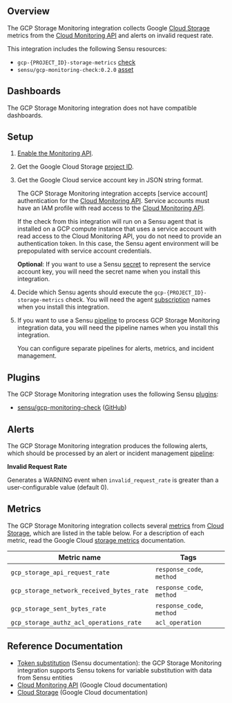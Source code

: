 ## Overview

<!-- Sensu Integration description; supports markdown -->

The GCP Storage Monitoring integration collects Google [Cloud Storage] metrics from the [Cloud Monitoring API] and alerts on invalid request rate.

<!-- Provide a high level overview of the integration contents (e.g. checks, filters, mutators, handlers, assets, etc) -->

This integration includes the following Sensu resources:

* `gcp-{PROJECT_ID}-storage-metrics` [check]
* `sensu/gcp-monitoring-check:0.2.0` [asset]

## Dashboards

<!-- List of compatible dashboards w/ screenshots (supports png, jpeg, and gif images; relative paths only; e.g. `![](img/dashboard-1.png)` )-->

<!-- This integration is compatible with the [{{dashboard_name}}][{{dashboard_link}}] (included w/ [Sensu Plus][sensu-plus]). -->

<!-- ![](img/dashboard.png) -->

The GCP Storage Monitoring integration does not have compatible dashboards.

## Setup

<!-- Sensu Integration setup instructions, including Sensu agent configuration and external component configuration -->
<!-- EXAMPLE: what configuration (if any) is required in a third-party service to enable monitoring? -->

1. [Enable the Monitoring API].

1. Get the Google Cloud Storage [project ID][Listing projects].

1. Get the Google Cloud service account key in JSON string format.

   The GCP Storage Monitoring integration accepts [service account] authentication for the [Cloud Monitoring API]. Service accounts must have an IAM profile with read access to the [Cloud Monitoring API].

   If the check from this integration will run on a Sensu agent that is installed on a GCP compute instance that uses a service account with read access to the Cloud Monitoring API, you do not need to provide an authentication token. In this case, the Sensu agent environment will be prepopulated with service account credentials.

   **Optional**: If you want to use a Sensu [secret] to represent the service account key, you will need the secret name when you install this integration.

1. Decide which Sensu agents should execute the `gcp-{PROJECT_ID}-storage-metrics` check. You will need the agent [subscription] names when you install this integration.

1. If you want to use a Sensu [pipeline] to process GCP Storage Monitoring integration data, you will need the pipeline names when you install this integration.

   You can configure separate pipelines for alerts, metrics, and incident management.

## Plugins

<!-- Links to any Sensu Integration dependencies (i.e. Sensu Plugins) -->

The GCP Storage Monitoring integration uses the following Sensu [plugins]:

- [sensu/gcp-monitoring-check][gcp-monitoring-check-bonsai] ([GitHub][gcp-monitoring-check-github])

## Alerts

<!-- List of all alerts generated by this integration. -->

The GCP Storage Monitoring integration produces the following alerts, which should be processed by an alert or incident management [pipeline]:

**Invalid Request Rate**

Generates a WARNING event when `invalid_request_rate` is greater than a user-configurable value (default 0).

## Metrics

<!-- List of all metrics or events collected by this integration. -->

The GCP Storage Monitoring integration collects several [metrics] from [Cloud Storage], which are listed in the table below. For a description of each metric, read the Google Cloud [storage metrics] documentation.

Metric name | Tags
----------- | ----
`gcp_storage_api_request_rate` | `response_code`, `method`
`gcp_storage_network_received_bytes_rate` | `response_code`, `method`
`gcp_storage_sent_bytes_rate` | `response_code`, `method`
`gcp_storage_authz_acl_operations_rate` | `acl_operation`

## Reference Documentation

<!-- Please provide links to any relevant reference documentation to help users learn more and/or troubleshoot this integration; specifically including any third-party software documentation. -->

* [Token substitution] (Sensu documentation): the GCP Storage Monitoring integration supports Sensu tokens for variable substitution with data from Sensu entities
* [Cloud Monitoring API] (Google Cloud documentation)
* [Cloud Storage] (Google Cloud documentation)


<!-- Links -->
[check]: https://docs.sensu.io/sensu-go/latest/observability-pipeline/observe-schedule/checks/
[asset]: https://docs.sensu.io/sensu-go/latest/plugins/assets/
[subscription]: https://docs.sensu.io/sensu-go/latest/observability-pipeline/observe-schedule/subscriptions/
[subscriptions]: https://docs.sensu.io/sensu-go/latest/observability-pipeline/observe-schedule/subscriptions/
[agents]: https://docs.sensu.io/sensu-go/latest/observability-pipeline/observe-schedule/agent/
[annotation]: https://docs.sensu.io/sensu-go/latest/observability-pipeline/observe-schedule/agent/#agent-annotations
[plugins]: https://docs.sensu.io/sensu-go/latest/plugins/
[metrics]: https://docs.sensu.io/sensu-go/latest/observability-pipeline/observe-schedule/metrics/
[handler]: https://docs.sensu.io/sensu-go/latest/observability-pipeline/observe-process/handlers/
[pipeline]: https://docs.sensu.io/sensu-go/latest/observability-pipeline/observe-process/pipelines/
[secret]: https://docs.sensu.io/sensu-go/latest/operations/manage-secrets/secrets/
[secrets]: https://docs.sensu.io/sensu-go/latest/operations/manage-secrets/secrets/
[Token substitution]: https://docs.sensu.io/sensu-go/latest/observability-pipeline/observe-schedule/tokens/
[sensu-plus]: https://sensu.io/features/analytics
[gcp-monitoring-check-bonsai]: https://bonsai.sensu.io/assets/sensu/gcp-monitoring-check
[gcp-monitoring-check-github]: https://github.com/sensu/gcp-monitoring-check
[Cloud Storage]: https://cloud.google.com/storage/
[Cloud Monitoring API]: https://cloud.google.com/monitoring/api/v3
[service accounts]: https://cloud.google.com/docs/authentication/production
[authentication supported]: https://cloud.google.com/monitoring/api/enable-api#authorizing-api-v3
[Enable the Monitoring API]: https://cloud.google.com/monitoring/api/enable-api
[Listing projects]: https://cloud.google.com/resource-manager/docs/creating-managing-projects#listing_projects
[storage metrics]: https://cloud.google.com/monitoring/api/metrics_gcp#gcp-storage
